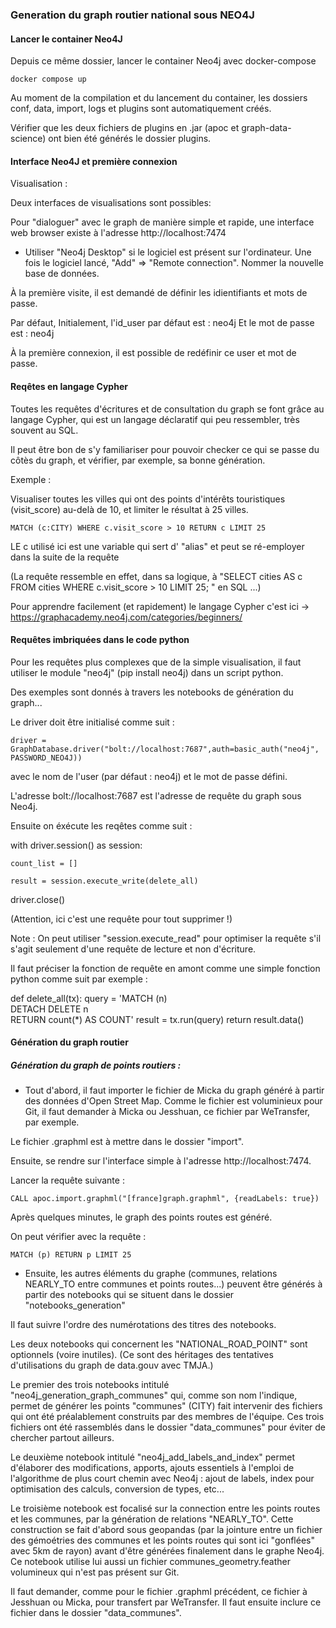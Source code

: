 ### Generation du graph routier national sous NEO4J

#### Lancer le container Neo4J

Depuis ce même dossier, lancer le container Neo4j avec docker-compose

``` docker compose up ```

Au moment de la compilation et du lancement du container, les dossiers conf, data, import, logs et plugins sont automatiquement créés.

Vérifier que les deux fichiers de plugins en .jar (apoc et graph-data-science) ont bien été générés le dossier plugins.

#### Interface Neo4J et première connexion

Visualisation :

Deux interfaces de visualisations sont possibles:

Pour "dialoguer" avec le graph de manière simple et rapide, une interface web browser existe à l'adresse http://localhost:7474

- Utiliser "Neo4j Desktop" si le logiciel est présent sur l'ordinateur. Une fois le logiciel lancé, "Add" => "Remote connection". Nommer la nouvelle base de données.

À la première visite, il est demandé de définir les idientifiants et mots de passe.

Par défaut, Initialement, l'id_user par défaut est : neo4j
Et le mot de passe est : neo4j

À la première connexion, il est possible de redéfinir ce user et  mot de passe.


#### Reqêtes en langage Cypher

Toutes les requêtes d'écritures et de consultation du graph se font grâce au langage Cypher, qui est un langage déclaratif qui peu ressembler, très souvent au SQL.

Il peut être bon de s'y familiariser pour pouvoir checker ce qui se passe du côtès du graph, et vérifier, par exemple, sa bonne génération.

Exemple :

Visualiser toutes les villes qui ont des points d'intérêts touristiques (visit_score) au-delà de 10, et limiter le résultat à 25 villes.

``` MATCH (c:CITY) WHERE c.visit_score > 10 RETURN c LIMIT 25 ```

LE c utilisé ici est une variable qui sert d' "alias" et peut se ré-employer dans la suite de la requête

(La requête ressemble en effet, dans sa logique, à "SELECT cities AS c FROM cities WHERE c.visit_score > 10 LIMIT 25; " en SQL ...)

Pour apprendre facilement (et rapidement) le langage Cypher c'est ici -> https://graphacademy.neo4j.com/categories/beginners/


#### Requêtes imbriquées dans le code python

Pour les requêtes plus complexes que de la simple visualisation, il faut utiliser le module "neo4j" (pip install neo4j) dans un script python.

Des exemples sont donnés à travers les notebooks de génération du graph...

Le driver doit être initialisé comme suit :

``` driver = GraphDatabase.driver("bolt://localhost:7687",auth=basic_auth("neo4j", PASSWORD_NEO4J)) ```

avec le nom de l'user (par défaut : neo4j) et le mot de passe défini.

L'adresse bolt://localhost:7687 est l'adresse de requête du graph sous Neo4j.

Ensuite on éxécute les reqêtes comme suit :

with driver.session() as session:

    count_list = []

    result = session.execute_write(delete_all)

driver.close()

(Attention, ici c'est une requête pour tout supprimer !)


Note : On peut utiliser "session.execute_read" pour optimiser la requête s'il s'agit seulement d'une requête de lecture et non d'écriture.

Il faut préciser la fonction de requête en amont comme une simple fonction python comme suit par exemple :

def delete_all(tx):
    query = 'MATCH (n) \
                DETACH DELETE n \
                RETURN count(*) AS COUNT'
    result = tx.run(query)
    return result.data() 



#### Génération du graph routier

##### Génération du graph de points routiers :

- Tout d'abord, il faut importer le fichier de Micka du graph généré à partir des données d'Open Street Map.
Comme le fichier est voluminieux pour Git, il faut demander à Micka ou Jesshuan, ce fichier par WeTransfer, par exemple.

Le fichier .graphml est à mettre dans le dossier "import".

Ensuite, se rendre sur l'interface simple à l'adresse http://localhost:7474.

Lancer la requête suivante :

```CALL apoc.import.graphml("[france]graph.graphml", {readLabels: true})```

Après quelques minutes, le graph des points routes est généré.

On peut vérifier avec la requête :

```MATCH (p) RETURN p LIMIT 25```

- Ensuite, les autres éléments du graphe (communes, relations NEARLY_TO entre communes et points routes...) peuvent être générés à partir des notebooks qui se situent dans le dossier "notebooks_generation"

Il faut suivre l'ordre des numérotations des titres des notebooks.

Les deux notebooks qui concernent les "NATIONAL_ROAD_POINT" sont optionnels (voire inutiles). (Ce sont des héritages des tentatives d'utilisations du graph de data.gouv avec TMJA.)

Le premier des trois notebooks intitulé "neo4j_generation_graph_communes" qui, comme son nom l'indique, permet de générer les points "communes" (CITY) fait intervenir des fichiers qui ont été préalablement construits par des membres de l'équipe. Ces trois fichiers ont été rassemblés dans le dossier "data_communes" pour éviter de chercher partout ailleurs.

Le deuxième notebook intitulé "neo4j_add_labels_and_index" permet d'élaborer des modifications, apports, ajouts essentiels à l'emploi de l'algorithme de plus court chemin avec Neo4j : ajout de labels, index pour optimisation des calculs, conversion de types, etc...

Le troisième notebook est focalisé sur la connection entre les points routes et les communes, par la génération de relations "NEARLY_TO". Cette construction se fait d'abord sous geopandas (par la jointure entre un fichier des gémoétries des communes et les points routes qui sont ici "gonflées" avec 5km de rayon) avant d'être générées finalement dans le graphe Neo4j. Ce notebook utilise lui aussi un fichier communes_geometry.feather volumineux qui n'est pas présent sur Git.

Il faut demander, comme pour le fichier .graphml précédent, ce fichier à Jesshuan ou Micka, pour transfert par WeTransfer. Il faut ensuite inclure ce fichier dans le dossier "data_communes".

